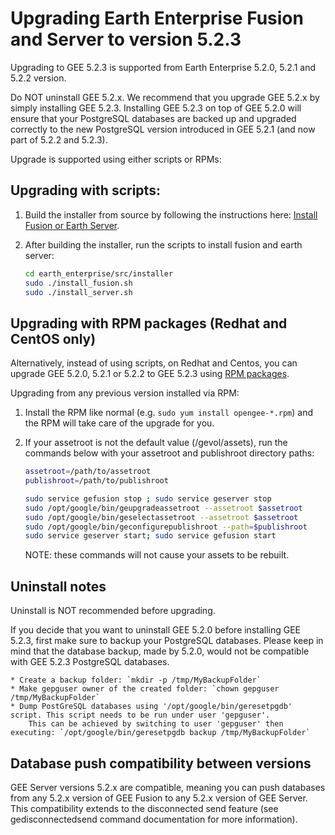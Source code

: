 # Upgrading Earth Enterprise Fusion and Server to version 5.2.3

Upgrading to GEE 5.2.3 is supported from Earth Enterprise 5.2.0, 5.2.1 and 5.2.2 version.

Do NOT uninstall GEE 5.2.x. We recommend that you upgrade GEE 5.2.x by simply installing GEE 5.2.3. Installing GEE 5.2.3 on top of GEE 5.2.0 will ensure that your PostgreSQL databases are backed up and upgraded correctly to the new PostgreSQL version introduced in GEE 5.2.1 (and now part of 5.2.2 and 5.2.3).

Upgrade is supported using either scripts or RPMs:

## Upgrading with scripts:

1.  Build the installer from source by following the instructions here: [Install Fusion or Earth Server](https://github.com/google/earthenterprise/wiki/Install-Fusion-or-Earth-Server).

1.  After building the installer, run the scripts to install fusion and earth server:

    ```bash
    cd earth_enterprise/src/installer
    sudo ./install_fusion.sh 
    sudo ./install_server.sh
    ```

## Upgrading with RPM packages (Redhat and CentOS only)
Alternatively, instead of using scripts, on Redhat and Centos, you can upgrade GEE 5.2.0, 5.2.1 or 5.2.2 to GEE 5.2.3 using [RPM packages](https://github.com/google/earthenterprise/blob/master/earth_enterprise/BUILD_RPMS.md).

Upgrading from any previous version installed via RPM:
1. Install the RPM like normal (e.g. `sudo yum install opengee-*.rpm`) and the RPM will take care of the upgrade for you.

1. If your assetroot is not the default value (/gevol/assets), run the commands below with your assetroot and publishroot directory paths:

    ```bash
    assetroot=/path/to/assetroot
    publishroot=/path/to/publishroot

    sudo service gefusion stop ; sudo service geserver stop
    sudo /opt/google/bin/geupgradeassetroot --assetroot $assetroot
    sudo /opt/google/bin/geselectassetroot --assetroot $assetroot
    sudo /opt/google/bin/geconfigurepublishroot --path=$publishroot
    sudo service geserver start; sudo service gefusion start
    ```

    NOTE: these commands will not cause your assets to be rebuilt.

## Uninstall notes
Uninstall is NOT recommended before upgrading.

If you decide that you want to uninstall GEE 5.2.0 before installing GEE 5.2.3, first make sure to backup your PostgreSQL databases. Please keep in mind that the database backup, made by 5.2.0, would not be compatible with GEE 5.2.3 PostgreSQL databases.

    * Create a backup folder: `mkdir -p /tmp/MyBackupFolder`
    * Make gepguser owner of the created folder: `chown gepguser /tmp/MyBackupFolder`
    * Dump PostGreSQL databases using '/opt/google/bin/geresetpgdb' script. This script needs to be run under user 'gepguser'.
        This can be achieved by switching to user 'gepguser' then executing: `/opt/google/bin/geresetpgdb backup /tmp/MyBackupFolder`
    
## Database push compatibility between versions

GEE Server versions 5.2.x are compatible, meaning you can push databases from any 5.2.x version of GEE Fusion to any 5.2.x version of GEE Server.  This compatibility extends to the disconnected send feature (see gedisconnectedsend command documentation for more information).